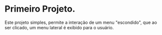 # Primeiro Projeto.

Este projeto simples, permite a interação de um menu "escondido", que ao
ser clicado, um menu lateral é exibido para o usuário.
